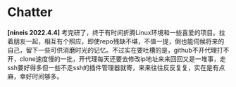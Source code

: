 # Chatter

**[nineis 2022.4.4]**
考完研了，终于有时间折腾Linux环境和一些喜爱的项目。拉着朋友一起，相互有个照应，即使repo残缺不堪，不值一提，倒也能伺候将来的自己，留下一些可供消磨时光的记忆。不过实在要吐槽的是，github不开代理打不开，clone速度慢的一批，开代理每天还要去修改ip地址来来回回又是一堆事，走ssh要好得多但一些不走ssh的插件管理器就寄，来来往往反反复复，实在是有点麻，幸好时间够多。

